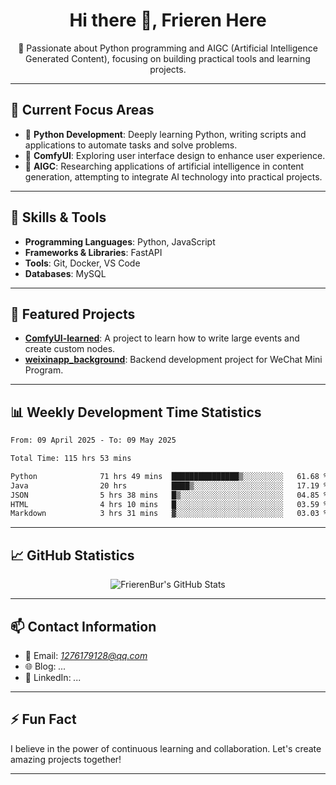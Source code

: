 <h1 align="center">Hi there 👋, Frieren Here</h1>

<p align="center">
  🎯 Passionate about Python programming and AIGC (Artificial Intelligence Generated Content), focusing on building practical tools and learning projects.
</p>

---

## 🧠 Current Focus Areas

- 🐍 **Python Development**: Deeply learning Python, writing scripts and applications to automate tasks and solve problems.
- 🧩 **ComfyUI**: Exploring user interface design to enhance user experience.
- 🤖 **AIGC**: Researching applications of artificial intelligence in content generation, attempting to integrate AI technology into practical projects.

---

## 🔧 Skills & Tools

- **Programming Languages**: Python, JavaScript
- **Frameworks & Libraries**: FastAPI
- **Tools**: Git, Docker, VS Code
- **Databases**: MySQL

---

## 📂 Featured Projects

- [**ComfyUI-learned**](https://github.com/FrierenBur/ComfyUI-learned): A project to learn how to write large events and create custom nodes.
- [**weixinapp_background**](https://github.com/FrierenBur/weixinapp_background): Backend development project for WeChat Mini Program.

---

## 📊 Weekly Development Time Statistics
<!--START_SECTION:waka-->

```txt
From: 09 April 2025 - To: 09 May 2025

Total Time: 115 hrs 53 mins

Python              71 hrs 49 mins  ███████████████▒░░░░░░░░░   61.68 %
Java                20 hrs          ████▒░░░░░░░░░░░░░░░░░░░░   17.19 %
JSON                5 hrs 38 mins   █▒░░░░░░░░░░░░░░░░░░░░░░░   04.85 %
HTML                4 hrs 10 mins   █░░░░░░░░░░░░░░░░░░░░░░░░   03.59 %
Markdown            3 hrs 31 mins   ▓░░░░░░░░░░░░░░░░░░░░░░░░   03.03 %
```

<!--END_SECTION:waka-->



---

## 📈 GitHub Statistics

<p align="center">
  <img src="https://github-readme-stats.vercel.app/api?username=FrierenBur&show_icons=true&theme=radical" alt="FrierenBur's GitHub Stats" />
</p>

---

## 📫 Contact Information

- 📧 Email: *1276179128@qq.com*
- 🌐 Blog: *...*
- 💼 LinkedIn: *...*

---

## ⚡ Fun Fact

I believe in the power of continuous learning and collaboration. Let's create amazing projects together!

---
